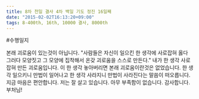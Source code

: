 ```yaml
---
title: 8차 천일 결사 4차 백일 기도 정진 16일째
date: "2015-02-02T16:13:20+09:00"
tags: 8-400th, 16th, 10000 결사, 8000th
---
```


#수행일지

본래 괴로움이 있는것이 아닙니다. "사람들은 자신이 일으킨 한 생각에 사로잡혀 옳다 그러다 모양짓고 그 모양에 집착해서 온갖 괴로움을 스스로 만든다." 내가 한 생각 사로잡혀 만든 괴로움입니다. 이 한 생각 놓아버리면 본래 괴로움이란것은 없었습니다. 한 생각 일으키니 만법이 일어나고 한 생각 사라지니 만법이 사라진다는 말씀이 떠오릅니다. 지금 마음은 편안합니다. 저는 잘 살고 있습니다. 아무 부족함이 없습니다. 감사합니다. 부처님!
